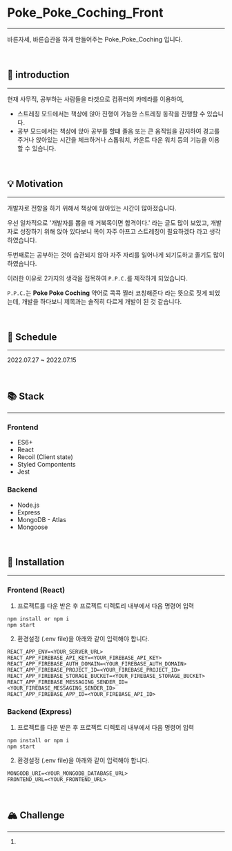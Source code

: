 # Poke_Poke_Coching_Front

---

바른자세, 바른습관을 하게 만들어주는 Poke_Poke_Coching 입니다.

<br/>

## 📝 introduction

---

현재 사무직, 공부하는 사람들을 타겟으로 컴퓨터의 카메라를 이용하여,

- 스트레칭 모드에서는 책상에 앉아 진행이 가능한 스트레칭 동작을 진행할 수 있습니다.
- 공부 모드에서는 책상에 앉아 공부를 할떄 졸음 또는 큰 움직임을 감지하여 경고를 주거나 앉아있는 시간을 체크하거나 스톱워치, 카운트 다운 워치 등의 기능을 이용할 수 있습니다.

<br/>

## 💡 Motivation

---

개발자로 전향을 하기 위해서 책상에 앉아있는 시간이 많아졌습니다.

우선 일차적으로 '개발자를 뽑을 때 거북목이면 합격이다.' 라는 글도 많이 보았고, 개발자로 성장하기 위해 앉아 있다보니 목이 자주 아프고 스트레칭이 필요하겠다 라고 생각하였습니다.

두번째로는 공부하는 것이 습관되지 않아 자주 자리를 일어나게 되기도하고 졸기도 많이 하였습니다.

이러한 이유로 2가지의 생각을 접목하여 `P.P.C.`를 제작하게 되었습니다.

`P.P.C.`는 **Poke Poke Coching** 약어로 콕콕 찔러 코칭해준다 라는 뜻으로 짓게 되었는데, 개발을 하다보니 제목과는 솔직히 다르게 개발이 된 것 같습니다.

<br/>

## 📅 Schedule

---

2022.07.27 ~ 2022.07.15

<br/>

## 📚 Stack

---

### Frontend

- ES6+
- React
- Recoil (Client state)
- Styled Compontents
- Jest

### Backend

- Node.js
- Express
- MongoDB - Atlas
- Mongoose

<br/>

## 📁 Installation

---

### Frontend (React)

1. 프로젝트를 다운 받은 후 프로젝트 디렉토리 내부에서 다음 명령어 입력

```
npm install or npm i
npm start
```

2. 환경설정 (.env file)을 아래와 같이 입력해야 합니다.

```
REACT_APP_ENV=<YOUR_SERVER_URL>
REACT_APP_FIREBASE_API_KEY=<YOUR_FIREBASE_API_KEY>
REACT_APP_FIREBASE_AUTH_DOMAIN=<YOUR_FIREBASE_AUTH_DOMAIN>
REACT_APP_FIREBASE_PROJECT_ID=<YOUR_FIREBASE_PROJECT_ID>
REACT_APP_FIREBASE_STORAGE_BUCKET=<YOUR_FIREBASE_STORAGE_BUCKET>
REACT_APP_FIREBASE_MESSAGING_SENDER_ID=<YOUR_FIREBASE_MESSAGING_SENDER_ID>
REACT_APP_FIREBASE_APP_ID=<YOUR_FIREBASE_API_ID>
```

### Backend (Express)

1. 프로젝트를 다운 받은 후 프로젝트 디렉토리 내부에서 다음 명령어 입력

```
npm install or npm i
npm start
```

2. 환경설정 (.env file)을 아래와 같이 입력해야 합니다.

```
MONGODB_URI=<YOUR_MONGODB_DATABASE_URL>
FRONTEND_URL=<YOUR_FRONTEND_URL>
```

<br/>

## 🏔 Challenge

---

1.
